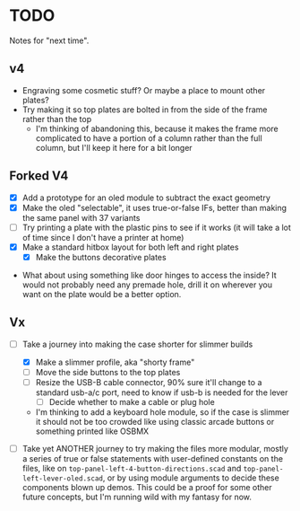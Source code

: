 # TODO

Notes for "next time".

## v4

* Engraving some cosmetic stuff? Or maybe a place to mount other plates?
* Try making it so top plates are bolted in from the side of the frame rather than the top
    * I'm thinking of abandoning this, because it makes the frame more complicated to have a portion of a column rather
      than the full column, but I'll keep it here for a bit longer

## Forked V4
* [X] Add a prototype for an oled module to subtract the exact geometry
* [X] Make the oled "selectable", it uses true-or-false IFs, better than making the same panel with 37 variants
* [ ] Try printing a plate with the plastic pins to see if it works (it will take a lot of time since I don't have a printer at home)
* [X] Make a standard hitbox layout for both left and right plates
  * [X] Make the buttons decorative plates

* What about using something like door hinges to access the inside? It would not probably need any premade hole, drill it on wherever you want on the plate would be a better option.

## Vx

* [ ] Take a journey into making the case shorter for slimmer builds
    * [X] Make a slimmer profile, aka "shorty frame"
    * [ ] Move the side buttons to the top plates
    * [ ] Resize the USB-B cable connector, 90% sure it'll change to a standard usb-a/c port, need to know if usb-b is needed for the lever
      * [ ] Decide whether to make a cable or plug hole 

    * I'm thinking to add a keyboard hole module, so if the case is slimmer it should not be too crowded like using classic arcade buttons or something printed like OSBMX

* [ ] Take yet ANOTHER journey to try making the files more modular, mostly a series of true or false statements with user-defined constants on the files, like on `top-panel-left-4-button-directions.scad` and `top-panel-left-lever-oled.scad`, or by using module arguments to decide these components blown up demos. This could be a proof for some other future concepts, but I'm running wild with my fantasy for now.
